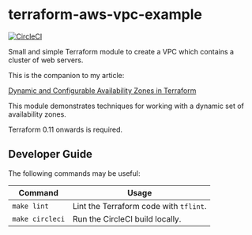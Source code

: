 # terraform-aws-vpc-example

[![CircleCI](https://circleci.com/gh/dwmkerr/terraform-aws-vpc.svg?style=shield)](https://circleci.com/gh/dwmkerr/terraform-aws-vpc)

Small and simple Terraform module to create a VPC which contains a cluster of web servers.

This is the companion to my article:

[Dynamic and Configurable Availability Zones in Terraform](TODO)

This module demonstrates techniques for working with a dynamic set of availability zones.

Terraform 0.11 onwards is required.

## Developer Guide

The following commands may be useful:

| Command         | Usage                                  |
|-----------------|----------------------------------------|
| `make lint`     | Lint the Terraform code with `tflint`. |
| `make circleci` | Run the CircleCI build locally.        |
